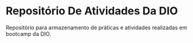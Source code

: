 # Repositório De Atividades Da DIO

Repositório para armazenamento de práticas e atividades realizadas em bootcamp da DIO.
